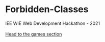 # Forbidden-Classes
IEE WIE Web Development Hackathon - 2021 <br><br>
<a href="main.html">Head to the games section </a>
